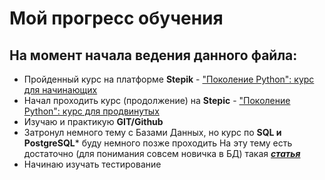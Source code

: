 # Мой прогресс обучения
## На момент начала ведения данного файла:
- Пройденный курс на платформе **Stepik** - ["Поколение Python": курс для начинающих](https://stepik.org/course/58852/syllabus)
- Начал проходить курс (продолжение) на **Stepic**  - ["Поколение Python": курс для продвинутых](https://stepik.org/course/68343/syllabus)
- Изучаю и практикую **GIT/Github**
- Затронул немного тему с Базами Данных, но курс по **SQL и PostgreSQL*** буду немного позже проходить
  На эту тему есть достаточно (для понимания совсем новичка в БД) такая ***[статья](https://habr.com/ru/post/535616/)***
- Начинаю изучать тестирование 
